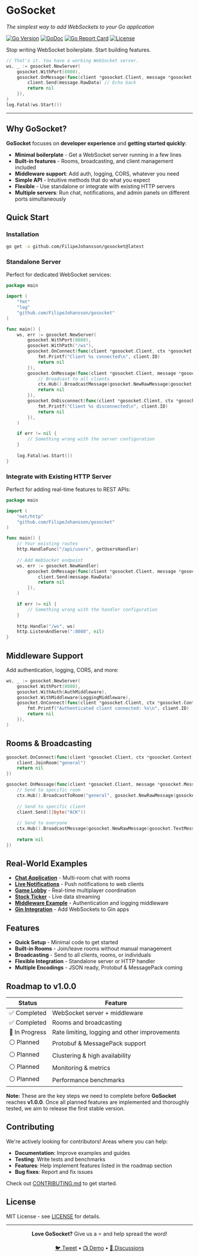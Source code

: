# GoSocket

*The simplest way to add WebSockets to your Go application*

[![Go Version](https://img.shields.io/github/go-mod/go-version/FilipeJohansson/gosocket)](https://github.com/FilipeJohansson/gosocket) [![GoDoc](https://godoc.org/github.com/FilipeJohansson/gosocket?status.svg)](https://godoc.org/github.com/FilipeJohansson/gosocket) [![Go Report Card](https://goreportcard.com/badge/github.com/FilipeJohansson/gosocket)](https://goreportcard.com/report/github.com/FilipeJohansson/gosocket) [![License](https://img.shields.io/github/license/FilipeJohansson/gosocket)](LICENSE)

Stop writing WebSocket boilerplate. Start building features.

```go
// That's it. You have a working WebSocket server.
ws, _ := gosocket.NewServer(
    gosocket.WithPort(8080),
    gosocket.OnMessage(func(client *gosocket.Client, message *gosocket.Message, ctx *gosocket.Context) error {
        client.Send(message.RawData) // Echo back
        return nil
    }),
)
log.Fatal(ws.Start())
```

---

## Why GoSocket?

**GoSocket** focuses on **developer experience** and **getting started quickly**:

- **Minimal boilerplate** - Get a WebSocket server running in a few lines
- **Built-in features** - Rooms, broadcasting, and client management included
- **Middleware support**: Add auth, logging, CORS, whatever you need
- **Simple API** - Intuitive methods that do what you expect
- **Flexible** - Use standalone or integrate with existing HTTP servers
- **Multiple servers**: Run chat, notifications, and admin panels on different ports simultaneously

## Quick Start

### Installation
```bash
go get -u github.com/FilipeJohansson/gosocket@latest
```

### Standalone Server
Perfect for dedicated WebSocket services:

```go
package main

import (
    "fmt"
    "log"
    "github.com/FilipeJohansson/gosocket"
)

func main() {
    ws, err := gosocket.NewServer(
        gosocket.WithPort(8080),
        gosocket.WithPath("/ws"),
        gosocket.OnConnect(func(client *gosocket.Client, ctx *gosocket.Context) error {
            fmt.Printf("Client %s connected\n", client.ID)
            return nil
        }),
        gosocket.OnMessage(func(client *gosocket.Client, message *gosocket.Message, ctx *gosocket.Context) error {
            // Broadcast to all clients
            ctx.Hub().BroadcastMessage(gosocket.NewRawMessage(gosocket.TextMessage, message.RawData))
            return nil
        }),
        gosocket.OnDisconnect(func(client *gosocket.Client, ctx *gosocket.Context) error {
            fmt.Printf("Client %s disconnected\n", client.ID)
            return nil
        }),
    )

    if err != nil {
        // Something wrong with the server configuration
    }
    
    log.Fatal(ws.Start())
}
```

### Integrate with Existing HTTP Server
Perfect for adding real-time features to REST APIs:

```go
package main

import (
    "net/http"
    "github.com/FilipeJohansson/gosocket"
)

func main() {
    // Your existing routes
    http.HandleFunc("/api/users", getUsersHandler)
    
    // Add WebSocket endpoint
    ws, err := gosocket.NewHandler(
        gosocket.OnMessage(func(client *gosocket.Client, message *gosocket.Message, ctx *gosocket.Context) error {
            client.Send(message.RawData)
            return nil
        }),
    )

    if err != nil {
        // Something wrong with the handler configuration
    }
    
    http.Handle("/ws", ws)
    http.ListenAndServe(":8080", nil)
}
```

## Middleware Support

Add authentication, logging, CORS, and more:

```go
ws, _ := gosocket.NewServer(
    gosocket.WithPort(8080),
    gosocket.WithAuth(AuthMiddleware),
    gosocket.WithMiddleware(LoggingMiddleware),
    gosocket.OnConnect(func(client *gosocket.Client, ctx *gosocket.Context) error {
        fmt.Printf("Authenticated client connected: %s\n", client.ID)
        return nil
    }),
)
```

## Rooms & Broadcasting

```go
gosocket.OnConnect(func(client *gosocket.Client, ctx *gosocket.Context) error {
    client.JoinRoom("general")
    return nil
})

gosocket.OnMessage(func(client *gosocket.Client, message *gosocket.Message, ctx *gosocket.Context) error {
    // Send to specific room
    ctx.Hub().BroadcastToRoom("general", gosocket.NewRawMessage(gosocket.TextMessage, message.RawData))
    
    // Send to specific client
    client.Send([]byte("ACK"))
    
    // Send to everyone
    ctx.Hub().BroadcastMessage(gosocket.NewRawMessage(gosocket.TextMessage, []byte("Global announcement")))
    
    return nil
})
```

## Real-World Examples

- **[Chat Application](examples/chat)** - Multi-room chat with rooms
- **[Live Notifications](examples/notifications)** - Push notifications to web clients
- **[Game Lobby](examples/game-lobby)** - Real-time multiplayer coordination
- **[Stock Ticker](examples/stock-ticker)** - Live data streaming
- **[Middleware Example](examples/server/with-middlewares)** - Authentication and logging middleware
- **[Gin Integration](examples/gin-integration)** - Add WebSockets to Gin apps

## Features

- **Quick Setup** - Minimal code to get started
- **Built-in Rooms** - Join/leave rooms without manual management  
- **Broadcasting** - Send to all clients, rooms, or individuals
- **Flexible Integration** - Standalone server or HTTP handler
- **Multiple Encodings** - JSON ready, Protobuf & MessagePack coming

## Roadmap to v1.0.0

| Status       | Feature |
| ------------ | ------- |
| ✅ Completed | WebSocket server + middleware |
| ✅ Completed | Rooms and broadcasting |
| 🔄 In Progress | Rate limiting, logging and other improvements |
| ⚪ Planned | Protobuf & MessagePack support |
| ⚪ Planned | Clustering & high availability |
| ⚪ Planned | Monitoring & metrics |
| ⚪ Planned | Performance benchmarks |

**Note:** These are the key steps we need to complete before **GoSocket** reaches **v1.0.0**. Once all planned features are implemented and thoroughly tested, we aim to release the first stable version.

## Contributing

We're actively looking for contributors! Areas where you can help:

- **Documentation**: Improve examples and guides
- **Testing**: Write tests and benchmarks  
- **Features**: Help implement features listed in the roadmap section
- **Bug fixes**: Report and fix issues

Check out [CONTRIBUTING.md](CONTRIBUTING.md) to get started.

## License

MIT License - see [LICENSE](LICENSE) for details.

---

<div align="center">

**Love GoSocket?** Give us a ⭐ and help spread the word!

[🐦 Tweet](https://twitter.com/intent/tweet?text=Check%20out%20GoSocket%20-%20the%20simplest%20way%20to%20add%20WebSockets%20to%20Go%20apps!%20https://github.com/FilipeJohansson/gosocket) • [📺 Demo](examples/) • [💬 Discussions](https://github.com/FilipeJohansson/gosocket/discussions)

</div>